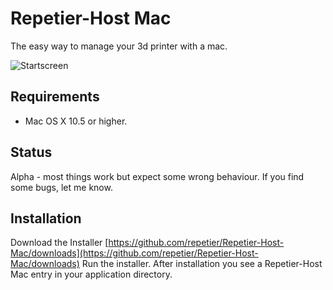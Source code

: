 # Repetier-Host Mac

The easy way to manage your 3d printer with a mac.

![Startscreen](https://github.com/repetier/Repetier-Host-Mac/raw/master/docs/screenshots/startscreen.png)

## Requirements

* Mac OS X 10.5 or higher.

## Status

Alpha - most things work but expect some wrong behaviour. If you find some bugs, let me know.

## Installation

Download the Installer [https://github.com/repetier/Repetier-Host-Mac/downloads](https://github.com/repetier/Repetier-Host-Mac/downloads)
Run the installer.
After installation you see a Repetier-Host Mac entry in your application directory.